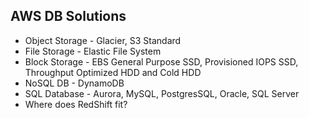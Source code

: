 AWS DB Solutions
---
* Object Storage - Glacier, S3 Standard
* File Storage - Elastic File System
* Block Storage - EBS General Purpose SSD, Provisioned IOPS SSD, Throughput Optimized HDD and Cold HDD
* NoSQL DB - DynamoDB
* SQL Database - Aurora, MySQL, PostgresSQL, Oracle, SQL Server
* Where does RedShift fit?
